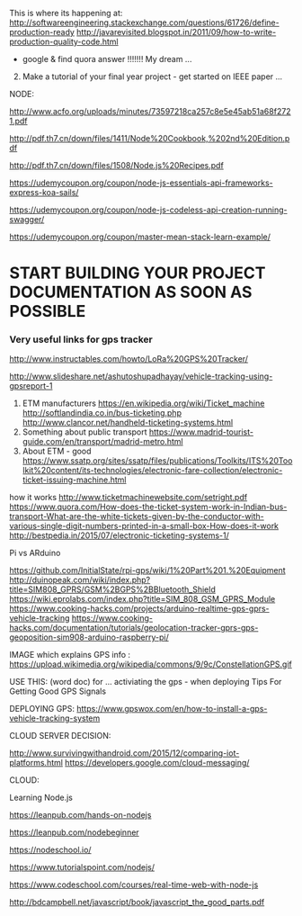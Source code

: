 This is where its happening at:
http://softwareengineering.stackexchange.com/questions/61726/define-production-ready
http://javarevisited.blogspot.in/2011/09/how-to-write-production-quality-code.html
+ google & find quora answer !!!!!!! My dream ...

2. Make a tutorial of your final year project - get started on IEEE paper ...

NODE:

http://www.acfo.org/uploads/minutes/73597218ca257c8e5e45ab51a68f2721.pdf

http://pdf.th7.cn/down/files/1411/Node%20Cookbook,%202nd%20Edition.pdf

http://pdf.th7.cn/down/files/1508/Node.js%20Recipes.pdf

https://udemycoupon.org/coupon/node-js-essentials-api-frameworks-express-koa-sails/

https://udemycoupon.org/coupon/node-js-codeless-api-creation-running-swagger/

https://udemycoupon.org/coupon/master-mean-stack-learn-example/

# START BUILDING YOUR PROJECT DOCUMENTATION AS SOON AS POSSIBLE
### Very useful links for gps tracker
http://www.instructables.com/howto/LoRa%20GPS%20Tracker/

http://www.slideshare.net/ashutoshupadhayay/vehicle-tracking-using-gpsreport-1

1. ETM manufacturers
https://en.wikipedia.org/wiki/Ticket_machine
http://softlandindia.co.in/bus-ticketing.php
http://www.clancor.net/handheld-ticketing-systems.html
2. Something about public transport
https://www.madrid-tourist-guide.com/en/transport/madrid-metro.html
3. About ETM - good
https://www.ssatp.org/sites/ssatp/files/publications/Toolkits/ITS%20Toolkit%20content/its-technologies/electronic-fare-collection/electronic-ticket-issuing-machine.html

how it works
http://www.ticketmachinewebsite.com/setright.pdf
https://www.quora.com/How-does-the-ticket-system-work-in-Indian-bus-transport-What-are-the-white-tickets-given-by-the-conductor-with-various-single-digit-numbers-printed-in-a-small-box-How-does-it-work
http://bestpedia.in/2015/07/electronic-ticketing-systems-1/


Pi vs ARduino

https://github.com/InitialState/rpi-gps/wiki/1%20Part%201.%20Equipment
http://duinopeak.com/wiki/index.php?title=SIM808_GPRS/GSM%2BGPS%2BBluetooth_Shield
https://wiki.eprolabs.com/index.php?title=SIM_808_GSM_GPRS_Module
https://www.cooking-hacks.com/projects/arduino-realtime-gps-gprs-vehicle-tracking
https://www.cooking-hacks.com/documentation/tutorials/geolocation-tracker-gprs-gps-geoposition-sim908-arduino-raspberry-pi/

IMAGE which explains GPS info :
https://upload.wikimedia.org/wikipedia/commons/9/9c/ConstellationGPS.gif


USE THIS: (word doc)
for ... activiating the gps - when deploying 
Tips For Getting Good GPS Signals

DEPLOYING GPS:
https://www.gpswox.com/en/how-to-install-a-gps-vehicle-tracking-system

CLOUD SERVER DECISION:

http://www.survivingwithandroid.com/2015/12/comparing-iot-platforms.html
https://developers.google.com/cloud-messaging/

CLOUD:

Learning Node.js

https://leanpub.com/hands-on-nodejs

https://leanpub.com/nodebeginner

https://nodeschool.io/

https://www.tutorialspoint.com/nodejs/

https://www.codeschool.com/courses/real-time-web-with-node-js

http://bdcampbell.net/javascript/book/javascript_the_good_parts.pdf


